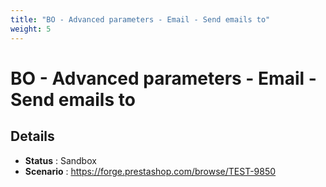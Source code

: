 ```yaml
---
title: "BO - Advanced parameters - Email - Send emails to"
weight: 5
---
```


# BO - Advanced parameters - Email - Send emails to
## Details
* **Status** : Sandbox
* **Scenario** : https://forge.prestashop.com/browse/TEST-9850

